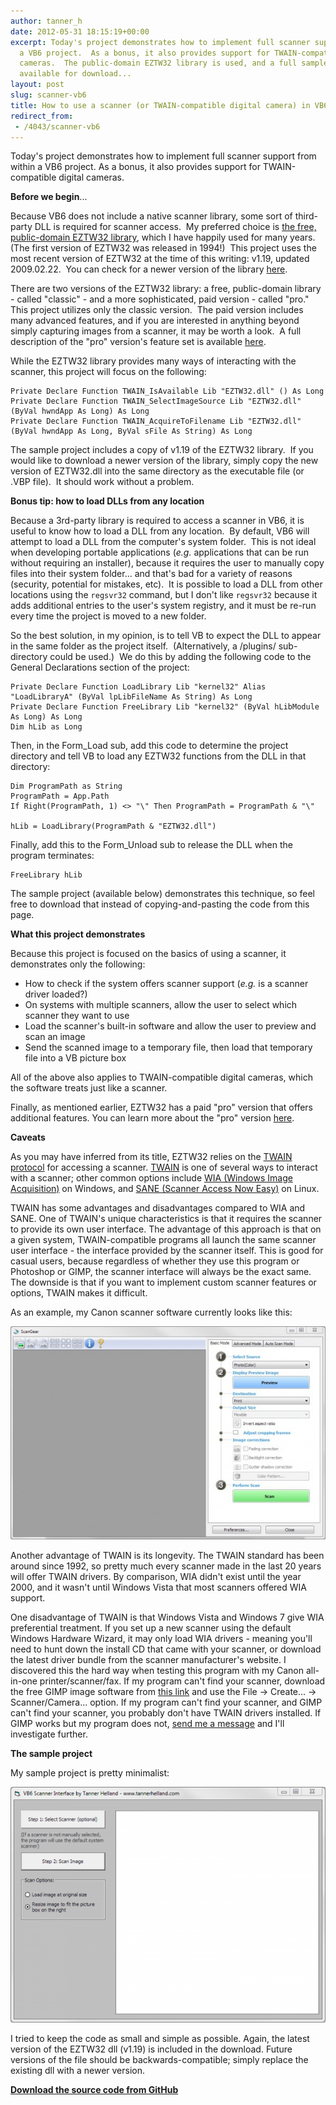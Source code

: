 ```yaml
---
author: tanner_h
date: 2012-05-31 18:15:19+00:00
excerpt: Today's project demonstrates how to implement full scanner support from within
  a VB6 project.  As a bonus, it also provides support for TWAIN-compatible digital
  cameras.  The public-domain EZTW32 library is used, and a full sample project is
  available for download...
layout: post
slug: scanner-vb6
title: How to use a scanner (or TWAIN-compatible digital camera) in VB6
redirect_from:
 - /4043/scanner-vb6
---
```


Today's project demonstrates how to implement full scanner support from within a VB6 project.  As a bonus, it also provides support for TWAIN-compatible digital cameras.

**Before we begin**...

Because VB6 does not include a native scanner library, some sort of third-party DLL is required for scanner access.  My preferred choice is [the free, public-domain EZTW32 library](http://eztwain.com/index.htm), which I have happily used for many years.  (The first version of EZTW32 was released in 1994!)  This project uses the most recent version of EZTW32 at the time of this writing: v1.19, updated 2009.02.22.  You can check for a newer version of the library [here](http://eztwain.com/eztwain1.htm).

There are two versions of the EZTW32 library: a free, public-domain library - called "classic" - and a more sophisticated, paid version - called "pro."  This project utilizes only the classic version.  The paid version includes many advanced features, and if you are interested in anything beyond simply capturing images from a scanner, it may be worth a look.  A full description of the "pro" version's feature set is available [here](http://eztwain.com/eztwain4.htm).

While the EZTW32 library provides many ways of interacting with the scanner, this project will focus on the following:
    
    Private Declare Function TWAIN_IsAvailable Lib "EZTW32.dll" () As Long
    Private Declare Function TWAIN_SelectImageSource Lib "EZTW32.dll" (ByVal hwndApp As Long) As Long
    Private Declare Function TWAIN_AcquireToFilename Lib "EZTW32.dll" (ByVal hwndApp As Long, ByVal sFile As String) As Long

The sample project includes a copy of v1.19 of the EZTW32 library.  If you would like to download a newer version of the library, simply copy the new version of EZTW32.dll into the same directory as the executable file (or .VBP file).  It should work without a problem.

**Bonus tip: how to load DLLs from any location**

Because a 3rd-party library is required to access a scanner in VB6, it is useful to know how to load a DLL from any location.  By default, VB6 will attempt to load a DLL from the computer's system folder.  This is not ideal when developing portable applications (_e.g._ applications that can be run without requiring an installer), because it requires the user to manually copy files into their system folder... and that's bad for a variety of reasons (security, potential for mistakes, etc).  It is possible to load a DLL from other locations using the `regsvr32` command, but I don't like `regsvr32` because it adds additional entries to the user's system registry, and it must be re-run every time the project is moved to a new folder.

So the best solution, in my opinion, is to tell VB to expect the DLL to appear in the same folder as the project itself.  (Alternatively, a /plugins/ sub-directory could be used.)  We do this by adding the following code to the General Declarations section of the project:
    
    Private Declare Function LoadLibrary Lib "kernel32" Alias "LoadLibraryA" (ByVal lpLibFileName As String) As Long
    Private Declare Function FreeLibrary Lib "kernel32" (ByVal hLibModule As Long) As Long
    Dim hLib as Long

Then, in the Form_Load sub, add this code to determine the project directory and tell VB to load any EZTW32 functions from the DLL in that directory:
    
    Dim ProgramPath as String
    ProgramPath = App.Path
    If Right(ProgramPath, 1) <> "\" Then ProgramPath = ProgramPath & "\"
    
    hLib = LoadLibrary(ProgramPath & "EZTW32.dll")

Finally, add this to the Form_Unload sub to release the DLL when the program terminates:
    
    FreeLibrary hLib

The sample project (available below) demonstrates this technique, so feel free to download that instead of copying-and-pasting the code from this page.

**What this project demonstrates**

Because this project is focused on the basics of using a scanner, it demonstrates only the following:

  * How to check if the system offers scanner support (_e.g._ is a scanner driver loaded?)
  * On systems with multiple scanners, allow the user to select which scanner they want to use
  * Load the scanner's built-in software and allow the user to preview and scan an image
  * Send the scanned image to a temporary file, then load that temporary file into a VB picture box

All of the above also applies to TWAIN-compatible digital cameras, which the software treats just like a scanner.

Finally, as mentioned earlier, EZTW32 has a paid "pro" version that offers additional features.  You can learn more about the "pro" version [here](http://eztwain.com/eztwain4.htm).

**Caveats**

As you may have inferred from its title, EZTW32 relies on the [TWAIN protocol](http://en.wikipedia.org/wiki/TWAIN) for accessing a scanner.  [TWAIN](http://en.wikipedia.org/wiki/TWAIN) is one of several ways to interact with a scanner; other common options include [WIA (Windows Image Acquisition)](http://en.wikipedia.org/wiki/Windows_Image_Acquisition) on Windows, and [SANE (Scanner Access Now Easy)](http://en.wikipedia.org/wiki/Scanner_Access_Now_Easy) on Linux.

TWAIN has some advantages and disadvantages compared to WIA and SANE.  One of TWAIN's unique characteristics is that it requires the scanner to provide its own user interface.  The advantage of this approach is that on a given system, TWAIN-compatible programs all launch the same scanner user interface - the interface provided by the scanner itself.  This is good for casual users, because regardless of whether they use this program or Photoshop or GIMP, the scanner interface will always be the exact same.  The downside is that if you want to implement custom scanner features or options, TWAIN makes it difficult.

As an example, my Canon scanner software currently looks like this:

![Canon scanner user interface](images/Scanner_Software-600x406.jpg)

Another advantage of TWAIN is its longevity.  The TWAIN standard has been around since 1992, so pretty much every scanner made in the last 20 years will offer TWAIN drivers.  By comparison, WIA didn't exist until the year 2000, and it wasn't until Windows Vista that most scanners offered WIA support.

One disadvantage of TWAIN is that Windows Vista and Windows 7 give WIA preferential treatment.  If you set up a new scanner using the default Windows Hardware Wizard, it may only load WIA drivers - meaning you'll need to hunt down the install CD that came with your scanner, or download the latest driver bundle from the scanner manufacturer's website.  I discovered this the hard way when testing this program with my Canon all-in-one printer/scanner/fax.  If my program can't find your scanner, download the free GIMP image software from [this link](http://www.gimp.org/downloads/) and use the File -> Create... -> Scanner/Camera... option.  If my program can't find your scanner, and GIMP can't find your scanner, you probably don't have TWAIN drivers installed.  If GIMP works but my program does not, [send me a message](http://www.tannerhelland.com/contact/) and I'll investigate further.

**The sample project**

My sample project is pretty minimalist:

![Scanner project user interface](images/Scanner_Screenshot-600x448.png)

I tried to keep the code as small and simple as possible.  Again, the latest version of the EZTW32 dll (v1.19) is included in the download.  Future versions of the file should be backwards-compatible; simply replace the existing dll with a newer version.

**[Download the source code from GitHub](https://github.com/tannerhelland/vb6-code/tree/master/Scanner-TWAIN)**